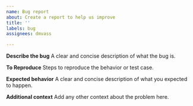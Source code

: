 ```yaml
---
name: Bug report
about: Create a report to help us improve
title: ''
labels: bug
assignees: dmvass

---
```


**Describe the bug**
A clear and concise description of what the bug is.

**To Reproduce**
Steps to reproduce the behavior or test case.

**Expected behavior**
A clear and concise description of what you expected to happen.

**Additional context**
Add any other context about the problem here.

